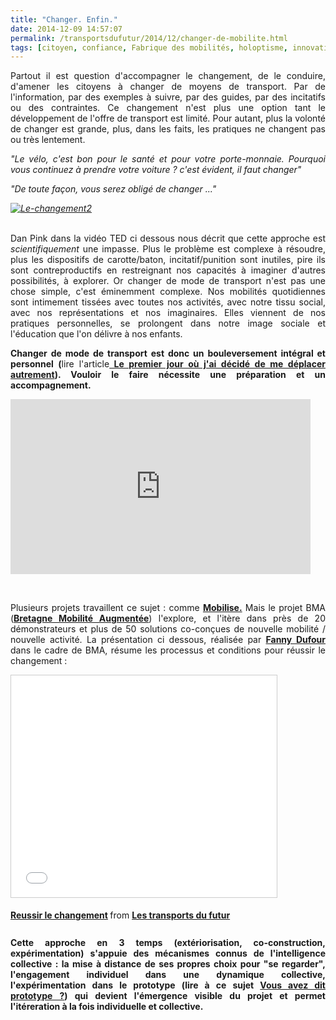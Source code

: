```yaml
---
title: "Changer. Enfin."
date: 2014-12-09 14:57:07
permalink: /transportsdufutur/2014/12/changer-de-mobilite.html
tags: [citoyen, confiance, Fabrique des mobilités, holoptisme, innovation, intelligence collective, management de la mobilité, marketing individualisé, temporalité, territoire]
---
```


<p style="text-align: justify;">Partout il est question d'accompagner le changement, de le conduire, d'amener les citoyens à changer de moyens de transport. Par de l'information, par des exemples à suivre, par des guides, par des incitatifs ou des contraintes. Ce changement n'est plus une option tant le développement de l'offre de transport est limité. Pour autant, plus la volonté de changer est grande, plus, dans les faits, les pratiques ne changent pas ou très lentement. </p> <p style="text-align: justify;"><em>"Le vélo, c'est bon pour le santé et pour votre porte-monnaie. Pourquoi vous continuez à prendre votre voiture ? c'est évident, il faut changer"</em></p> <p style="text-align: justify;"><em>"De toute façon, vous serez obligé de changer ..."</em></p> <p style="text-align: justify;"><em> <a class="asset-img-link" href="https://gabrielplassat.github.io/transportsdufutur/wp-content/uploads/sites/6/old/6a0120a66d2ad4970b01bb07c01e62970d-pi.png"><img rel="lightbox[]" class="asset  asset-image at-xid-6a0120a66d2ad4970b01bb07c01e62970d img-responsive" style="display: block; margin-left: auto; margin-right: auto;" title="Le-changement2" src="/wp-content/uploads/sites/6/old/6a0120a66d2ad4970b01bb07c01e62970d-500wi.png" alt="Le-changement2" /></a><br /></em></p> <p style="text-align: justify;">Dan Pink dans la vidéo TED ci dessous nous décrit que cette approche est <em>scientifiquement</em> une impasse. Plus le problème est complexe à résoudre, plus les dispositifs de carotte/baton, incitatif/punition sont inutiles, pire ils sont contreproductifs en restreignant nos capacités à imaginer d'autres possibilités, à explorer. Or changer de mode de transport n'est pas une chose simple, c'est éminemment complexe. Nos mobilités quotidiennes sont intimement tissées avec toutes nos activités, avec notre tissu social, avec nos représentations et nos imaginaires. Elles viennent de nos pratiques personnelles, se prolongent dans notre image sociale et l'éducation que l'on délivre à nos enfants.</p> <p style="text-align: justify;"><strong>Changer de mode de transport est donc un bouleversement intégral et personnel (</strong>lire l'article<strong><a href="https://gabrielplassat.github.io/transportsdufutur/2014/01/le-premier-jour-ou-jai-arrete.html" target="_self"> Le premier jour où j'ai décidé de me déplacer autrement</a>). Vouloir le faire nécessite une préparation et un accompagnement. <br /></strong></p> <p>  <!--more--> </p> <p><iframe allowfullscreen="" mozallowfullscreen="" scrolling="no" src="https://embed-ssl.ted.com/talks/dan_pink_on_motivation.html" webkitallowfullscreen="" height="280" width="480" frameborder="0"></iframe></p> <p style="text-align: justify;"> </p> <p style="text-align: justify;">Plusieurs projets travaillent ce sujet : comme <a href="https://gabrielplassat.github.io/transportsdufutur/2014/03/du-changement-de-comportement-a-lengagement-citoyen.html" target="_blank"><strong>Mobilise.</strong></a> Mais le projet BMA (<a href="http://www.themavision.fr/jcms/rw_314962/bma" target="_blank"><strong>Bretagne Mobilité Augmentée</strong></a>) l'explore, et l'itère dans près de 20 démonstrateurs et plus de 50 solutions co-conçues de nouvelle mobilité / nouvelle activité. La présentation ci dessous, réalisée par <a href="https://fr.linkedin.com/pub/fanny-dufour/30/157/330" target="_blank"><strong>Fanny Dufour</strong></a> dans le cadre de BMA, résume les processus et conditions pour réussir le changement :</p> <p><iframe allowfullscreen="" marginheight="0" marginwidth="0" scrolling="no" src="//www.slideshare.net/slideshow/embed_code/42514367" style="border: 1px solid #CCC; border-width: 1px; margin-bottom: 5px; max-width: 100%;" height="355" width="425" frameborder="0"> </iframe></p> <div style="margin-bottom: 5px;"><strong> <a title="Reussir le changement" href="https://gabrielplassat.github.io/transportsdufutur//fr.slideshare.net/transportsdufutur/reussir-le-changement" target="_blank">Reussir le changement</a> </strong> from <strong><a href="https://gabrielplassat.github.io/transportsdufutur//www.slideshare.net/transportsdufutur" target="_blank">Les transports du futur</a></strong></div> <div style="margin-bottom: 5px; text-align: justify;"> </div> <div style="margin-bottom: 5px; text-align: justify;"><strong>Cette approche en 3 temps (extériorisation, co-construction, expérimentation) s'appuie des mécanismes connus de l'intelligence collective : la mise à distance de ses propres choix pour "se regarder", l'engagement individuel dans une dynamique collective, l'expérimentation dans le prototype (lire à ce sujet <a href="http://makestorming.com/salon/vous-avez-dit-prototype" target="_blank">Vous avez dit prototype ?</a>) qui devient l'émergence visible du projet et permet l'itéreration à la fois individuelle et collective. </strong></div>
